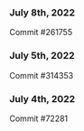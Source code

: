 ### July 8th, 2022

Commit #261755

### July 5th, 2022

Commit #314353


### July 4th, 2022

Commit #72281
